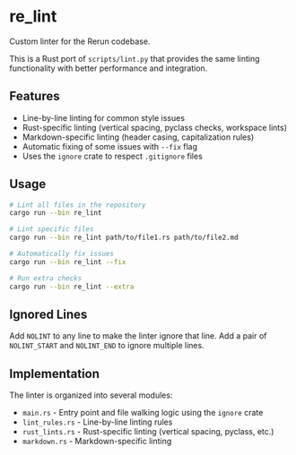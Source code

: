 # re_lint

Custom linter for the Rerun codebase.

This is a Rust port of `scripts/lint.py` that provides the same linting functionality with better performance and integration.

## Features

- Line-by-line linting for common style issues
- Rust-specific linting (vertical spacing, pyclass checks, workspace lints)
- Markdown-specific linting (header casing, capitalization rules)
- Automatic fixing of some issues with `--fix` flag
- Uses the `ignore` crate to respect `.gitignore` files

## Usage

```bash
# Lint all files in the repository
cargo run --bin re_lint

# Lint specific files
cargo run --bin re_lint path/to/file1.rs path/to/file2.md

# Automatically fix issues
cargo run --bin re_lint --fix

# Run extra checks
cargo run --bin re_lint --extra
```

## Ignored Lines

Add `NOLINT` to any line to make the linter ignore that line.
Add a pair of `NOLINT_START` and `NOLINT_END` to ignore multiple lines.

## Implementation

The linter is organized into several modules:

- `main.rs` - Entry point and file walking logic using the `ignore` crate
- `lint_rules.rs` - Line-by-line linting rules
- `rust_lints.rs` - Rust-specific linting (vertical spacing, pyclass, etc.)
- `markdown.rs` - Markdown-specific linting
